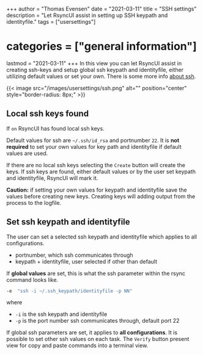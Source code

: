 +++
author = "Thomas Evensen"
date = "2021-03-11"
title =  "SSH settings"
description = "Let RsyncUI assist in setting up SSH keypath and identityfile."
tags = ["usersettings"]
# categories = ["general information"]
lastmod = "2021-03-11"
+++
In this view you can let RsyncUI assist in creating ssh-keys and setup global ssh keypath and identityfile, either utilizing default values or set your own. There is some more info [about ssh](/post/ssh/).

{{< image src="/images/usersettings/ssh.png" alt="" position="center" style="border-radius: 8px;" >}}

## Local ssh keys found

If `on` RsyncUI has found local ssh keys.

Default values for ssh are `~/.ssh/id_rsa` and portnumber `22`. It is **not required** to set your own values for key path and identityfile if default values are used.

If there are no local ssh keys selecting the `Create` button will create the keys. If ssh keys are found, either default values or by the user set keypath and identityfile, RsyncUI will mark it.

**Caution:** if setting your own values for keypath and identityfile save the values before creating new keys. Creating keys will adding output from the process to the logfile.

## Set ssh keypath and identityfile

The user can set a selected ssh keypath and identityfile which applies to all configurations.

- portnumber, which ssh communicates through
- keypath + identityfile, user selected if other than default

If **global values** are set, this is what the ssh parameter within the rsync command looks like.

```bash
-e  "ssh -i ~/.ssh_keypath/identityfile -p NN"
```
where

- `-i` is the ssh keypath and identityfile
- `-p` is the port number ssh communicates through, default port 22

If global ssh parameters are set, it applies to **all configurations**. It is possible to set other ssh values on each task. The `Verify` button present view for copy and paste commands into a terminal view.
